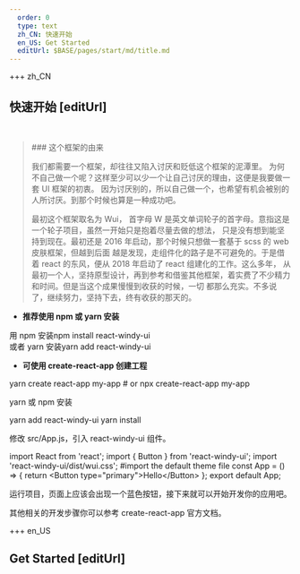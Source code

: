 ```yaml
---   
  order: 0
  type: text
  zh_CN: 快速开始
  en_US: Get Started
  editUrl: $BASE/pages/start/md/title.md
---
```


+++ zh_CN

## 快速开始 [editUrl]

<br/>

<Blockquote>
### 这个框架的由来

我们都需要一个框架，却往往又陷入讨厌和贬低这个框架的泥潭里。
为何不自己做一个呢？这样至少可以少一个让自己讨厌的理由，这便是我要做一套 UI 框架的初衷。
因为讨厌别的，所以自己做一个，也希望有机会被别的人所讨厌。到那个时候也算是一种成功吧。

最初这个框架取名为 Wui， 首字母 W 是英文单词轮子的首字母。意指这是一个轮子项目，虽然一开始只是抱着尽量去做的想法，
只是没有想到能坚持到现在。最初还是 2016 年启动，那个时候只想做一套基于 scss 的 web 皮肤框架，但越到后面
越是发现，走组件化的路子是不可避免的。于是借着 react 的东风，便从 2018 年启动了 react 组建化的工作。这么多年，
从最初一个人，坚持原型设计，再到参考和借鉴其他框架，着实费了不少精力和时间。但是当这个成果慢慢到收获的时候，一切
都那么充实。不多说了，继续努力，坚持下去，终有收获的那天的。

</Blockquote>

- **推荐使用 npm 或 yarn 安装**

用 npm 安装<Hcode>npm install react-windy-ui</Hcode>  
或者 yarn 安装<Hcode>yarn add react-windy-ui</Hcode>

- **可使用 create-react-app 创建工程**

<Hcode>
yarn create react-app my-app
# or
npx create-react-app my-app
</Hcode>

yarn 或 npm 安装

<Hcode>
yarn add react-windy-ui
yarn install
</Hcode>

修改 src/App.js，引入 react-windy-ui 组件。

<Hcode>
import React from 'react';
import { Button } from 'react-windy-ui';
import 'react-windy-ui/dist/wui.css'; #import the default theme file
const App = () => {
  return &lt;Button type="primary"&gt;Hello&lt;/Button&gt;
};
export default App;
</Hcode>

运行项目，页面上应该会出现一个蓝色按钮，接下来就可以开始开发你的应用吧。

其他相关的开发步骤你可以参考 create-react-app 官方文档。

+++ en_US

## Get Started [editUrl]
